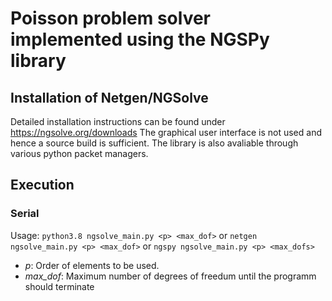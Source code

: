 # Poisson problem solver implemented using the NGSPy library

## Installation of Netgen/NGSolve
Detailed installation instructions can be found under https://ngsolve.org/downloads 
The graphical user interface is not used and hence a source build is sufficient. The library is also avaliable through various python packet managers.

## Execution
### Serial
Usage: `python3.8 ngsolve_main.py <p> <max_dof>` 
or          `netgen ngsolve_main.py <p> <max_dof>` 
or          `ngspy ngsolve_main.py <p> <max_dofs>`
- _p_: Order of elements to be used.
- _max\_dof_: Maximum number of degrees of freedum until the programm should terminate  
